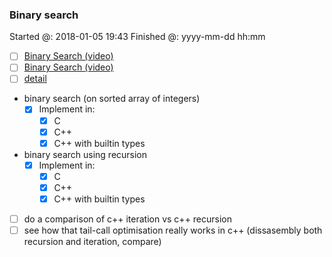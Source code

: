 ### Binary search

Started @: 2018-01-05 19:43
Finished @: yyyy-mm-dd hh:mm

- [ ] [Binary Search (video)](https://www.youtube.com/watch?v=D5SrAga1pno)
- [ ] [Binary Search (video)](https://www.khanacademy.org/computing/computer-science/algorithms/binary-search/a/binary-search)
- [ ] [detail](https://www.topcoder.com/community/data-science/data-science-tutorials/binary-search/)

- binary search (on sorted array of integers)
    - [x] Implement in:
        - [x] C
        - [x] C++
        - [x] C++ with builtin types
- binary search using recursion
    - [x] Implement in:
        - [x] C
        - [x] C++
        - [x] C++ with builtin types

- [ ] do a comparison of c++ iteration vs c++ recursion
- [ ] see how that tail-call optimisation really works in c++ (dissasembly both recursion and iteration, compare)

<!-- Update makefile for bulding with debug symbols -->

